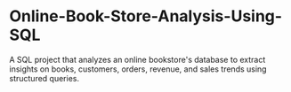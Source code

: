 # Online-Book-Store-Analysis-Using-SQL
A SQL project that analyzes an online bookstore's database to extract insights on books, customers, orders, revenue, and sales trends using structured queries.
